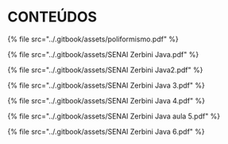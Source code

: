 # CONTEÚDOS

{% file src="../.gitbook/assets/poliformismo.pdf" %}

{% file src="../.gitbook/assets/SENAI Zerbini Java.pdf" %}

{% file src="../.gitbook/assets/SENAI Zerbini Java2.pdf" %}

{% file src="../.gitbook/assets/SENAI Zerbini Java 3.pdf" %}

{% file src="../.gitbook/assets/SENAI Zerbini Java 4.pdf" %}

{% file src="../.gitbook/assets/SENAI Zerbini Java aula 5.pdf" %}

{% file src="../.gitbook/assets/SENAI Zerbini Java 6.pdf" %}
